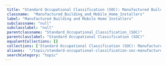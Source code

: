 ```yaml
--- 
 title: "Standard Occupational Classification (SOC): Manufactured Building and Mobile Home Installers" 
 classname:  "Manufactured_Building_and_Mobile_Home_Installers" 
 label: "Manufactured Building and Mobile Home Installers" 
 subclassname: "null" 
 subclasslabel: "null" 
 parentclassname: "Standard_Occupational_Classification_(SOC)" 
 parentclasslabel: "Standard Occupational Classification (SOC)" 
 equalentCollections: [] 
 collections: ['Standard Occupational Classification (SOC): Manufactured Building and Mobile Home Installers']
 aliases:  "/topic/standard-occupational-classification-soc-manufactured-building-and-mobile-home-installers"  
 searchCategory: "topic" 
---
```

